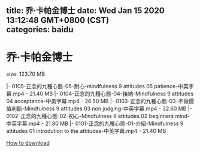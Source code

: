 
title: 乔·卡帕金博士
date: Wed Jan 15 2020 13:12:48 GMT+0800 (CST)    
categories: baidu
---

# 乔·卡帕金博士
size: 123.70 MB
 
 
|- 0105-正念的九種心態-05-耐心-mindfulness 9 attitudes 05 patience-中英字幕.mp4 - 21.40 MB
|- 0104-正念的九種心態-04-接納-Mindfulness 9 attitudes 04 acceptance-中英字幕.mp4 - 26.50 MB
|- 0103-正念的九種心態-03-不做價值判斷-Mindfulness 9 attitudes 03 non judging-中英字幕.mp4 - 32.60 MB
|- 0102-正念的九種心態-02-初心-Mindfulness 9 attitudes 02 beginners mind-中英字幕.mp4 - 21.80 MB
|- 0101-正念的九種心態-01-介紹-Mindfulness 9 attitudes 01 introdution to the attitudes-中英字幕.mp4 - 21.40 MB

[How to download](https://bpcam.bemobtrk.com/go/2ceec3aa-1ca2-46d6-b9ff-aaa5c184517c?jno=460)